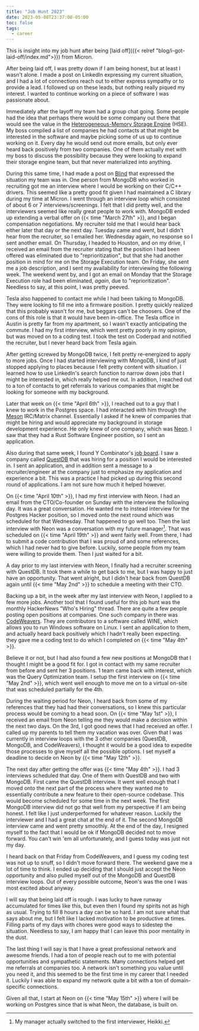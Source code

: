 ```yaml
---
title: "Job Hunt 2023"
date: 2023-05-08T23:37:08-05:00
toc: false
tags:
  - career
---
```


This is insight into my job hunt after being [laid
off]({{< relref "blog/i-got-laid-off/index.md">}}) from Micron.

<!--more-->

After being laid off, I was pretty down if I am being honest, but at least I
wasn't alone. I made a post on LinkedIn expressing my current situation, and I
had a lot of connections reach out to either express sympathy or to provide a
lead. I followed up on these leads, but nothing really piqued my interest. I
wanted to continue working on a piece of software I was passionate about.

Immediately after the layoff my team had a group chat going. Some people had the
idea that perhaps there would be some company out there that would see the value
in the [Heterogeneous-Memory Storage Engine](https://github.com/hse-project/hse)
(HSE). My boss compiled a list of companies he had contacts at that might be
interested in the software and maybe picking some of us up to continue working
on it. Every day he would send out more emails, but only ever heard back
positively from two companies. One of them actually met with my boss to discuss
the possibility because they were looking to expand their storage engine team,
but that never materialized into anything.

During this same time, I had made a post on [Blind](https://teamblind.com) that
expressed the situation my team was in. One person from MongoDB who worked in
recruiting got me an interview where I would be working on their C/C++ drivers.
This seemed like a pretty good fit given I had maintained a C library during my
time at Micron. I went through an interview loop which consisted of about 6 or 7
interviews/screenings. I felt that I did pretty well, and the interviewers
seemed like really great people to work with. MongoDB ended up extending a
verbal offer on {{< time "March 27th" >}}, and I began compensation
negotiations. My recruiter told me that I would hear back either later that day
or the next day. Tuesday came and went, but I didn't hear from the recruiter, so
I emailed her. Wednesday again, no response so I sent another email. On
Thursday, I headed to Houston, and on my drive, I received an email from the
recruiter stating that the position I had been offered was eliminated due to
"reprioritization", but that she had another position in mind for me on the
Storage Execution team. On Friday, she sent me a job description, and I sent my
availability for interviewing the following week. The weekend went by, and I got
an email on Monday that the Storage Execution role had been eliminated, _again_,
due to "reprioritization". Needless to say, at this point, I was pretty peeved.

Tesla also happened to contact me while I had been talking to MongoDB. They were
looking to fill me into a firmware position. I pretty quickly realized that this
probably wasn't for me, but beggars can't be choosers. One of the cons of this
role is that it would have been in-office. The Tesla office in Austin is pretty
far from my apartment, so I wasn't exactly anticipating the commute. I had my
first interview, which went pretty poorly in my opinion, but was moved on to a
coding test. I took the test on Coderpad and notified the recruiter, but I never
heard back from Tesla again.

After getting screwed by MongoDB twice, I felt pretty re-energized to apply to
more jobs. Once I had started interviewing with MongoDB, I kind of just stopped
applying to places because I felt pretty content with situation. I learned how
to use LinkedIn's search function to narrow down jobs that I might be interested
in, which really helped me out. In addition, I reached out to a ton of contacts
to get referrals to various companies that might be looking for someone with my
background.

Later that week on {{< time "April 6th" >}}, I reached out to a guy that I knew
to work in the Postgres space. I had interacted with him through the
[Meson](https://mesonbuild.com) IRC/Matrix channel. Essentially I asked if he
knew of companies that might be hiring and would appreciate my background in
storage development experience. He only knew of one company, which was
[Neon](https://neon.tech). I saw that they had a Rust Software Engineer
position, so I sent an application.

Also during that same week, I found Y Combinator's
[job board](https://workatastartup.com). I saw a company called
[QuestDB](https://questdb.io) that was hiring for a position I would be
interested in. I sent an application, and in addition sent a message to a
recruiter/engineer at the company just to emphasize my application and
experience a bit. This was a practice I had picked up during this second round
of applications. I am not sure how much it helped however.

On {{< time "April 10th" >}}, I had my first interview with Neon. I had an email
from the CTO/Co-founder on Sunday with the interview the following day. It was a
great conversation. He wanted me to instead interview for the Postgres Hacker
position, so I moved onto the next round which was scheduled for that Wednesday.
That happened to go well too. Then the last interview with Neon was a
conversation with my future manager[^1]. That was scheduled on
{{< time "April 19th" >}} and went fairly well. From there, I had to submit a
code contribution that I was proud of and some references, which I had never had
to give before. Luckily, some people from my team were willing to provide them.
Then I just waited for a bit.

A day prior to my last interview with Neon, I finally had a recruiter screening
with QuestDB. It took them a while to get back to me, but I was happy to just
have an opportunity. That went alright, but I didn't hear back from QuestDB
again until {{< time "May 2nd" >}} to schedule a meeting with their CTO.

Backing up a bit, in the week after my last interview with Neon, I applied to a
few more jobs. Another tool that I found useful for this job hunt was the
monthly HackerNews "Who's Hiring" thread. There are quite a few people posting
open positions at companies. One such company in there was
[CodeWeavers](https://codeweavers.com). They are contributors to a software
called WINE, which allows you to run Windows software on Linux. I sent an
application to them, and actually heard back positively which I hadn't really
been expecting. they gave me a coding test to do which I completed on
{{< time "May 4th" >}}.

Believe it or not, but I had also found a few new positions at MongoDB that I
thought I might be a good fit for. I got in contact with my same recruiter from
before and sent her 3 positions. 1 team came back with interest, which was the
Query Optimization team. I setup the first interview on {{< time "May 2nd" >}},
which went well enough to move me on to a virtual on-site that was scheduled
partially for the 4th.

During the waiting period for Neon, I heard back from some of my references that
they had had their conversations, so I knew this particular process would be
coming to a head soon. On {{< time "May 1st" >}}, I received an email from Neon
telling me they would make a decision within the next two days. On the 3rd, I
got good news that I had received an offer. I called up my parents to tell them
my vacation was over. Given that I was currently in interview loops with the 3
other companies (QuestDB, MongoDB, and CodeWeavers), I thought it would be a
good idea to expedite those processes to give myself all the possible options. I
set myself a deadline to decide on Neon by {{< time "May 12th" >}}.

The next day after getting the offer was {{< time "May 4th" >}}. I had 3
interviews scheduled that day. One of them with QuestDB and two with MongoDB.
First came the QuestDB interview. It went well enough that I moved onto the next
part of the process where they wanted me to essentially contribute a new feature
to their open-source codebase. This would become scheduled for some time in the
next week. The first MongoDB interview did not go that well from my perspective
if I am being honest. I felt like I just underperformed for whatever reason.
Luckily the interviewer and I had a great chat at the end of it. The second
MongoDB interview came and went pretty smoothly. At the end of the day, I
resigned myself to the fact that I would be ok if MongoDB decided not to move
forward. You can't win 'em all unfortunately, and I guess today was just not my
day.

I heard back on that Friday from CodeWeavers, and I guess my coding test was not
up to snuff, so I didn't move forward there. The weekend gave me a lot of time
to think. I ended up deciding that I should just accept the Neon opportunity and
also pulled myself out of the MongoDB and QuestDB interview loops. Out of every
possible outcome, Neon's was the one I was most excited about anyway.

I will say that being laid off is rough. I was lucky to have runway accumulated
for times like this, but even then I found my spirits not as high as usual.
Trying to fill 8 hours a day can be so hard. I am not sure what that says about
me, but I felt like I lacked motivation to be productive at times. Filling parts
of my days with chores were good ways to sidestep the situation. Needless to
say, I am happy that I can leave this poor mentality in the dust.

The last thing I will say is that I have a great professional network and
awesome friends. I had a ton of people reach out to me with potential
opportunities and sympathetic statements. Many connections helped get me
referrals at companies too. A network isn't something you value until you need
it, and this seemed to be the first time in my career that I needed it. Luckily
I was able to expand my network quite a bit with a ton of domain-specific
connections.

Given all that, I start at Neon on {{< time "May 15th" >}} where I will be
working on Postgres since that is what Neon, the database, is built on.

[^1]: My manager actually switched to the first interviewer, Heikki.
